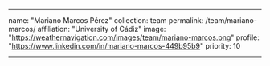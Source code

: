---

name: "Mariano Marcos Pérez"
collection: team
permalink: /team/mariano-marcos/
affiliation: "University of Cádiz"
image: "https://weathernavigation.com/images/team/mariano-marcos.png"
profile: "https://www.linkedin.com/in/mariano-marcos-449b95b9"
priority: 10

---